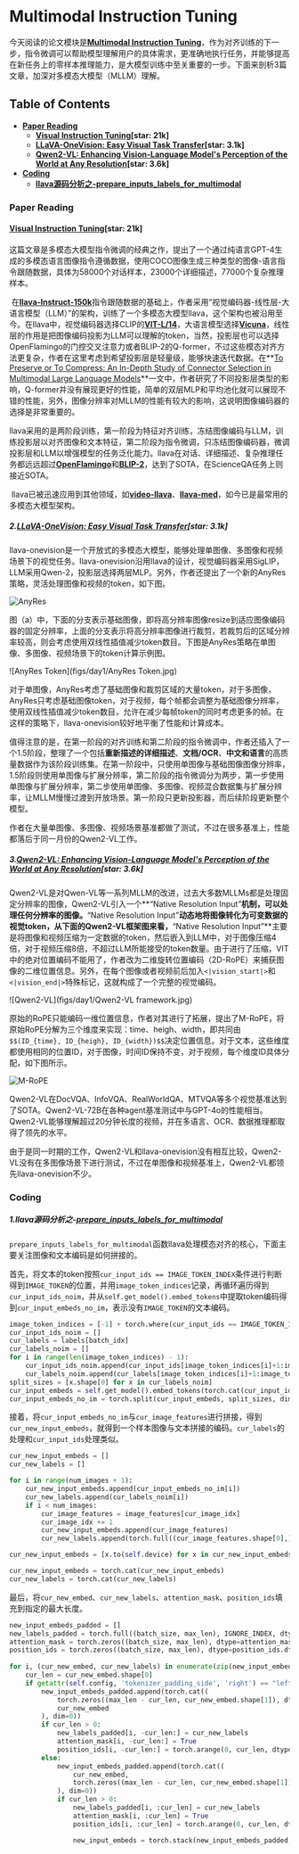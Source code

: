 # Multimodal Instruction Tuning

今天阅读的论文模块是[**Multimodal Instruction Tuning**](https://github.com/BradyFU/Awesome-Multimodal-Large-Language-Models?tab=readme-ov-file#multimodal-instruction-tuning)，作为对齐训练的下一步，指令微调可以帮助模型理解用户的具体需求，更准确地执行任务，并能够提高在新任务上的零样本推理能力，是大模型训练中至关重要的一步。下面来剖析3篇文章，加深对多模态大模型（MLLM）理解。

## Table of Contents
- [**Paper Reading**](#Paper-Reading)
  - [**Visual Instruction Tuning**](#Visual-Instruction-Tuning)**[star: 21k]**
  - [**LLaVA-OneVision: Easy Visual Task Transfer**](#LLaVA-OneVision:-Easy-Visual-Task-Transfer)**[star: 3.1k]**
  - [**Qwen2-VL: Enhancing Vision-Language Model's Perception of the World at Any Resolution**](#Qwen2-VL:-Enhancing-Vision-Language-Model's-Perception-of-the-World-at-Any-Resolution)**[star: 3.6k]**
- [**Coding**](#Coding)
  - [**llava源码分析之-prepare_inputs_labels_for_multimodal**](#llava源码分析之-prepare-inputs-labels-for-multimodal)



### Paper Reading

#### <a id="Visual Instruction Tuning"></a>[**Visual Instruction Tuning**](https://arxiv.org/pdf/2304.08485)**[star: 21k]**

​		这篇文章是多模态大模型指令微调的经典之作，提出了一个通过纯语言GPT-4生成的多模态语言图像指令遵循数据，使用COCO图像生成三种类型的图像-语言指令跟随数据，具体为58000个对话样本，23000个详细描述，77000个复杂推理样本。

​		在[**llava-Instruct-150k**](https://huggingface.co/datasets/liuhaotian/LLaVA-Instruct-150K)指令跟随数据的基础上，作者采用“视觉编码器-线性层-大语言模型（LLM）”的架构，训练了一个多模态大模型llava，这个架构也被沿用至今。在llava中，视觉编码器选择CLIP的[**VIT-L/14**](https://huggingface.co/openai/clip-vit-large-patch14)，大语言模型选择[**Vicuna**](https://huggingface.co/lmsys/vicuna-7b-v1.5)，线性层的作用是把图像编码投影为LLM可以理解的token，当然，投影层也可以选择OpenFlamingo的门控交叉注意力或者BLIP-2的Q-former，不过这些模态对齐方法更复杂，作者在这里考虑到希望投影层是轻量级，能够快速迭代数据。在**[To Preserve or To Compress: An In-Depth Study of Connector Selection in Multimodal Large Language Models](https://arxiv.org/pdf/2410.06765)**一文中，作者研究了不同投影层类型的影响，Q-former并没有展现更好的性能，简单的双层MLP和平均池化就可以展现不错的性能，另外，图像分辨率对MLLM的性能有较大的影响，这说明图像编码器的选择是非常重要的。

​		llava采用的是两阶段训练，第一阶段为特征对齐训练，冻结图像编码与LLM，训练投影层以对齐图像和文本特征，第二阶段为指令微调，只冻结图像编码器，微调投影层和LLM以增强模型的任务泛化能力。llava在对话、详细描述、复杂推理任务都远远超过[**OpenFlamingo**](https://arxiv.org/pdf/2308.01390)和[**BLIP-2**](https://arxiv.org/pdf/2301.12597)，达到了SOTA，在ScienceQA任务上则接近SOTA。

​	llava已被迅速应用到其他领域，如[**video-llava**](https://arxiv.org/pdf/2311.10122)、[**llava-med**](https://arxiv.org/pdf/2306.00890)，如今已是最常用的多模态大模型架构。



##### 2.[**LLaVA-OneVision: Easy Visual Task Transfer**](https://arxiv.org/pdf/2408.03326)**[star: 3.1k]**

​		llava-onevision是一个开放式的多模态大模型，能够处理单图像、多图像和视频场景下的视觉任务。llava-onevision沿用llava的设计，视觉编码器采用SigLIP，LLM采用Qwen-2，投影层选择两层MLP。另外，作者还提出了一个新的AnyRes策略，灵活处理图像和视频的token，如下图。

![AnyRes](figs/day1/AnyRes.jpg)

​		图（a）中，下面的分支表示基础图像，即将高分辨率图像resize到适应图像编码器的固定分辨率，上面的分支表示将高分辨率图像进行裁剪，若裁剪后的区域分辨率较高，则会考虑使用双线性插值减少token数目。下图是AnyRes策略在单图像、多图像、视频场景下的token计算示例图。

![AnyRes Token](figs/day1/AnyRes Token.jpg)

​		对于单图像，AnyRes考虑了基础图像和裁剪区域的大量token，对于多图像，AnyRes只考虑基础图像token，对于视频，每个帧都会调整为基础图像分辨率，使用双线性插值减少token数目，允许在减少每帧token的同时考虑更多的帧。在这样的策略下，llava-onevision较好地平衡了性能和计算成本。

​		值得注意的是，在第一阶段的对齐训练和第二阶段的指令微调中，作者还插入了一个1.5阶段，整理了一个包括**重新描述的详细描述**、**文档/OCR**、**中文和语言**的高质量数据作为该阶段训练集。在第一阶段中，只使用单图像与基础图像图像分辨率，1.5阶段则使用单图像与扩展分辨率，第二阶段的指令微调分为两步，第一步使用单图像与扩展分辨率，第二步使用单图像、多图像、视频混合数据集与扩展分辨率，让MLLM慢慢过渡到开放场景。第一阶段只更新投影器，而后续阶段更新整个模型。

​		作者在大量单图像、多图像、视频场景基准都做了测试，不过在很多基准上，性能都落后于同一月份的Qwen2-VL工作。



##### 3.[**Qwen2-VL: Enhancing Vision-Language Model's Perception of the World at Any Resolution**](https://arxiv.org/pdf/2409.12191)**[star: 3.6k]**

​		Qwen2-VL是对Qwen-VL等一系列MLLM的改进，过去大多数MLLMs都是处理固定分辨率的图像，Qwen2-VL引入一个**“Native Resolution Input”**机制，可以处理任何分辨率的图像。**“Native Resolution Input”**动态地将图像转化为可变数据的视觉token，从下面的Qwen2-VL框架图来看，**“Native Resolution Input”**主要是将图像和视频压缩为一定数据的token，然后嵌入到LLM中，对于图像压缩4倍，对于视频压缩8倍，不超过LLM所能接受的token数量。由于进行了压缩，VIT中的绝对位置编码不能用了，作者改为二维旋转位置编码（2D-RoPE）来捕获图像的二维位置信息。另外，在每个图像或者视频前后加入`<|vision_start|>`和`<|vision_end|>`特殊标记，这就构成了一个完整的视觉编码。

![Qwen2-VL](figs/day1/Qwen2-VL framework.jpg)

​		原始的RoPE只能编码一维位置信息，作者对其进行了拓展，提出了M-RoPE，将原始RoPE分解为三个维度来实现：time、heigh、width，即共同由`$$(ID_{time}, ID_{heigh}, ID_{width})$$`决定位置信息。对于文本，这些维度都使用相同的位置ID，对于图像，时间ID保持不变，对于视频，每个维度ID具体分配，如下图所示。

![M-RoPE](figs/day1/M-RoPE.jpg)

​		Qwen2-VL在DocVQA、InfoVQA、RealWorldQA、MTVQA等多个视觉基准达到了SOTA。Qwen2-VL-72B在各种agent基准测试中与GPT-4o的性能相当。Qwen2-VL能够理解超过20分钟长度的视频，并在多语言、OCR、数据推理都取得了领先的水平。

​		由于是同一时期的工作，Qwen2-VL和llava-onevision没有相互比较，Qwen2-VL没有在多图像场景下进行测试，不过在单图像和视频基准上，Qwen2-VL都领先llava-onevision不少。



### Coding

##### 1.llava源码分析之-[**prepare_inputs_labels_for_multimodal**](https://github.com/haotian-liu/LLaVA/blob/c121f0432da27facab705978f83c4ada465e46fd/llava/model/llava_arch.py#L145)

​		`prepare_inputs_labels_for_multimodal`函数llava处理模态对齐的核心，下面主要关注图像和文本编码是如何拼接的。

首先，将文本的token按照`cur_input_ids == IMAGE_TOKEN_INDEX`条件进行判断得到`IMAGE_TOKEN`的位置，并用`image_token_indices`记录，再循环遍历得到`cur_input_ids_noim`，并从`self.get_model().embed_tokens`中提取token编码得到`cur_input_embeds_no_im`，表示没有`IMAGE_TOKEN`的文本编码。

```python
image_token_indices = [-1] + torch.where(cur_input_ids == IMAGE_TOKEN_INDEX)[0].tolist() + [cur_input_ids.shape[0]]
cur_input_ids_noim = []
cur_labels = labels[batch_idx]
cur_labels_noim = []
for i in range(len(image_token_indices) - 1):
    cur_input_ids_noim.append(cur_input_ids[image_token_indices[i]+1:image_token_indices[i+1]])
    cur_labels_noim.append(cur_labels[image_token_indices[i]+1:image_token_indices[i+1]])
split_sizes = [x.shape[0] for x in cur_labels_noim]
cur_input_embeds = self.get_model().embed_tokens(torch.cat(cur_input_ids_noim))
cur_input_embeds_no_im = torch.split(cur_input_embeds, split_sizes, dim=0)
```

接着，将`cur_input_embeds_no_im`与`cur_image_features`进行拼接，得到`cur_new_input_embeds`，就得到一个样本图像与文本拼接的编码。`cur_labels`的处理和`cur_input_ids`处理类似。

```python
cur_new_input_embeds = []
cur_new_labels = []

for i in range(num_images + 1):
	cur_new_input_embeds.append(cur_input_embeds_no_im[i])
	cur_new_labels.append(cur_labels_noim[i])
	if i < num_images:
		cur_image_features = image_features[cur_image_idx]
		cur_image_idx += 1
		cur_new_input_embeds.append(cur_image_features)
		cur_new_labels.append(torch.full((cur_image_features.shape[0],), IGNORE_INDEX, device=cur_labels.device, dtype=cur_labels.dtype))

cur_new_input_embeds = [x.to(self.device) for x in cur_new_input_embeds]

cur_new_input_embeds = torch.cat(cur_new_input_embeds)
cur_new_labels = torch.cat(cur_new_labels)
```

最后，将`cur_new_embed`、`cur_new_labels`、`attention_mask`、`position_ids`填充到指定的最大长度。

```python
new_input_embeds_padded = []
new_labels_padded = torch.full((batch_size, max_len), IGNORE_INDEX, dtype=new_labels[0].dtype, device=new_labels[0].device)
attention_mask = torch.zeros((batch_size, max_len), dtype=attention_mask.dtype, device=attention_mask.device)
position_ids = torch.zeros((batch_size, max_len), dtype=position_ids.dtype, device=position_ids.device)
        
for i, (cur_new_embed, cur_new_labels) in enumerate(zip(new_input_embeds, new_labels)):
    cur_len = cur_new_embed.shape[0]
    if getattr(self.config, 'tokenizer_padding_side', 'right') == "left":
        new_input_embeds_padded.append(torch.cat((
            torch.zeros((max_len - cur_len, cur_new_embed.shape[1]), dtype=cur_new_embed.dtype, device=cur_new_embed.device),
            cur_new_embed
        ), dim=0))
        if cur_len > 0:
            new_labels_padded[i, -cur_len:] = cur_new_labels
            attention_mask[i, -cur_len:] = True
            position_ids[i, -cur_len:] = torch.arange(0, cur_len, dtype=position_ids.dtype, device=position_ids.device)
        else:
            new_input_embeds_padded.append(torch.cat((
                cur_new_embed,
                torch.zeros((max_len - cur_len, cur_new_embed.shape[1]), dtype=cur_new_embed.dtype, device=cur_new_embed.device)
            ), dim=0))
            if cur_len > 0:
                new_labels_padded[i, :cur_len] = cur_new_labels
                attention_mask[i, :cur_len] = True
                position_ids[i, :cur_len] = torch.arange(0, cur_len, dtype=position_ids.dtype, device=position_ids.device)

                new_input_embeds = torch.stack(new_input_embeds_padded, dim=0)
```





